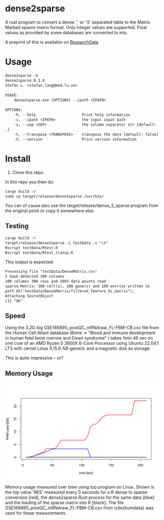 # dense2sparse

A rust program to convert a dense ',' or '\t' separated table to the Matrix Marked spasre matrix format.
Only integer values are supported. Float values as provided by some databases are converted to ints.

A preprint of this is available on [ResearchGate](https://www.researchgate.net/publication/368667970_dense2sparse_a_Rust_program_to_convert_published_SingleCell_dense_matrices_to_the_MatrixMarket_format)
# Usage

```
dense2sparse -h
dense2sparse 0.1.0
Stefan L. <stefan.lang@med.lu.se>

USAGE:
    dense2sparse.exe [OPTIONS] --ipath <IPATH>

OPTIONS:
    -h, --help                     Print help information
    -i, --ipath <IPATH>            the input input path
    -s, --sep <SEP>                the column separator str [default: ,]
    -t, --transpose <TRANSPOSE>    transpose the data [default: false]
    -V, --version                  Print version information
```

# Install

1. Clone this repo.

In this repo you then do:

```
cargo build -r
sudo cp target/release/dense2sparse /usr/bin/
```

You can of cause also use the target/release/dense_2_sparse program from the original point or copy it somewhere else.


## Testing

```
cargo build -r
target/release/dense2sparse -i testData -s "\t"
Rscript testData/Rtest.R
Rscript testData/Rtest_transp.R
```

This output is expected:

```
Processing file "testData/DenseMatrix.csv"
I have detected 300 columns
100 columns 300 rows and 2693 data points read
sparse Matrix: 300 cell(s), 100 gene(s) and 100 entries written to path Ok("testData/DenseMatrix/filtered_feature_bc_matrix"); 
Attaching SeuratObject
[1] "OK"
```

## Speed

Using the 3,2G big GSE166895_postQC_mRNAraw_FL-FBM-CB.csv file from the Human Cell Atlast database (Bone -> "Blood and immune development in human fetal bone marrow and Down syndrome" )
takes 1min 46 sec on one core of an AMD Ryzen 5 3600X 6-Core Processor using Ubuntu 22.04.1 LTS with cernel Linux 5.15.0-58-generic and a magnetic disk as storage.

This is quite impressive - or?


## Memory Usage

![dense2sparse comparative memory usage](MemoryUsage.svg)

Memory usage measured over time using top program on Linux. Shown is the top value 'RES' measured every 5 seconds for a R dense to sparse conversion [red], the dense2sparse Rust process for the same data [blue] and the loading of the sparse matrix into R [black]. The file GSE166895_postQC_mRNAraw_FL-FBM-CB.csv from \cite{humdata} was used for these measurements